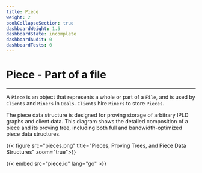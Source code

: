 ```yaml
---
title: Piece
weight: 2
bookCollapseSection: true
dashboardWeight: 1.5
dashboardState: incomplete
dashboardAudit: 0
dashboardTests: 0
---
```


# Piece - Part of a file
---

A `Piece` is an object that represents a whole or part of a `File`,
and is used by `Clients` and `Miners` in `Deals`. `Clients` hire `Miners`
to store `Pieces`. 

The piece data structure is designed for proving storage of arbitrary
IPLD graphs and client data. This diagram shows the detailed composition
of a piece and its proving tree, including both full and bandwidth-optimized
piece data structures.


{{< figure src="pieces.png" title="Pieces, Proving Trees, and Piece Data Structures" zoom="true">}}


{{< embed src="piece.id" lang="go" >}}
